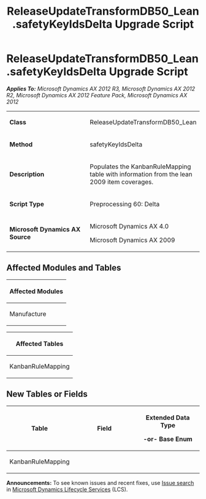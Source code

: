 ﻿---
title: ReleaseUpdateTransformDB50_Lean.safetyKeyIdsDelta Upgrade Script
TOCTitle: ReleaseUpdateTransformDB50_Lean.safetyKeyIdsDelta Upgrade Script
ms:assetid: 505e42ae-6504-c52b-c908-67a542785ead
ms:mtpsurl: https://msdn.microsoft.com/en-us/library/JJ685498(v=AX.60)
ms:contentKeyID: 49708202
ms.date: 05/18/2015
mtps_version: v=AX.60
---

# ReleaseUpdateTransformDB50\_Lean.safetyKeyIdsDelta Upgrade Script 


_**Applies To:** Microsoft Dynamics AX 2012 R3, Microsoft Dynamics AX 2012 R2, Microsoft Dynamics AX 2012 Feature Pack, Microsoft Dynamics AX 2012_

<table>
<colgroup>
<col style="width: 50%" />
<col style="width: 50%" />
</colgroup>
<tbody>
<tr class="odd">
<td><p><strong>Class</strong></p></td>
<td><p>ReleaseUpdateTransformDB50_Lean</p></td>
</tr>
<tr class="even">
<td><p><strong>Method</strong></p></td>
<td><p>safetyKeyIdsDelta</p></td>
</tr>
<tr class="odd">
<td><p><strong>Description</strong></p></td>
<td><p>Populates the KanbanRuleMapping table with information from the lean 2009 item coverages.</p></td>
</tr>
<tr class="even">
<td><p><strong>Script Type</strong></p></td>
<td><p>Preprocessing 60: Delta</p></td>
</tr>
<tr class="odd">
<td><p><strong>Microsoft Dynamics AX Source</strong></p></td>
<td><p>Microsoft Dynamics AX 4.0</p>
<p>Microsoft Dynamics AX 2009</p></td>
</tr>
</tbody>
</table>


## Affected Modules and Tables

<table>
<colgroup>
<col style="width: 100%" />
</colgroup>
<thead>
<tr class="header">
<th><p>Affected Modules</p></th>
</tr>
</thead>
<tbody>
<tr class="odd">
<td><p>Manufacture</p></td>
</tr>
</tbody>
</table>


<table>
<colgroup>
<col style="width: 100%" />
</colgroup>
<thead>
<tr class="header">
<th><p>Affected Tables</p></th>
</tr>
</thead>
<tbody>
<tr class="odd">
<td><p>KanbanRuleMapping</p></td>
</tr>
</tbody>
</table>


## New Tables or Fields

<table>
<colgroup>
<col style="width: 33%" />
<col style="width: 33%" />
<col style="width: 33%" />
</colgroup>
<thead>
<tr class="header">
<th><p>Table</p></th>
<th><p>Field</p></th>
<th><p>Extended Data Type</p>
<p>-or- Base Enum</p></th>
</tr>
</thead>
<tbody>
<tr class="odd">
<td><p>KanbanRuleMapping</p></td>
<td><p></p></td>
<td><p></p></td>
</tr>
</tbody>
</table>

  
**Announcements:** To see known issues and recent fixes, use [Issue search](http://go.microsoft.com/fwlink/?linkid=389258) in [Microsoft Dynamics Lifecycle Services](http://go.microsoft.com/fwlink/?linkid=306505) (LCS).

